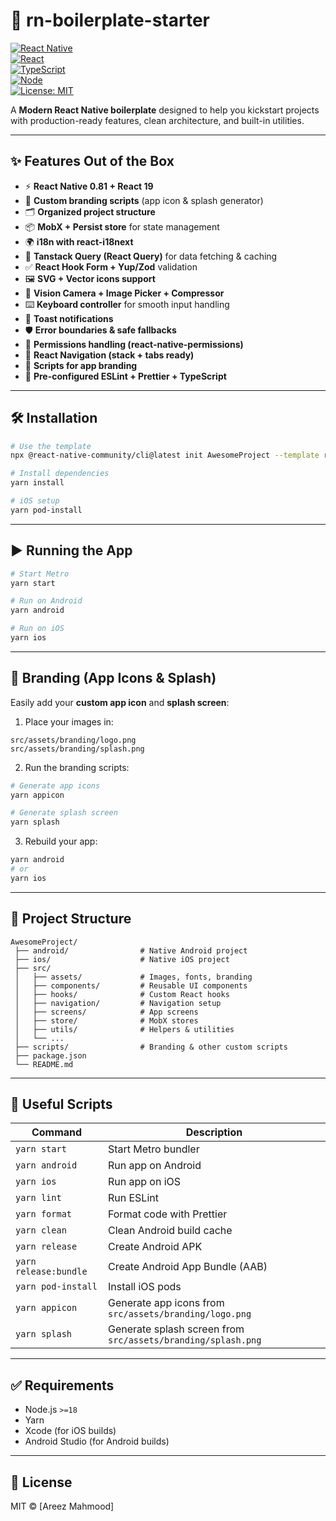 # 📱 rn-boilerplate-starter

[![React Native](https://img.shields.io/badge/React%20Native-0.81-blue?logo=react)](https://reactnative.dev/)  
[![React](https://img.shields.io/badge/React-19-61dafb?logo=react)](https://react.dev/)  
[![TypeScript](https://img.shields.io/badge/TypeScript-5.8-blue?logo=typescript)](https://www.typescriptlang.org/)  
[![Node](https://img.shields.io/badge/Node.js-%3E=18-green?logo=node.js)](https://nodejs.org/)  
[![License: MIT](https://img.shields.io/badge/License-MIT-yellow.svg)](LICENSE)

A **Modern React Native boilerplate** designed to help you kickstart projects with production-ready features, clean architecture, and built-in utilities.

---

## ✨ Features Out of the Box

- ⚡️ **React Native 0.81 + React 19**
- 🎨 **Custom branding scripts** (app icon & splash generator)
- 🗂 **Organized project structure**
- 📦 **MobX + Persist store** for state management
- 🌍 **i18n with react-i18next**
- 📡 **Tanstack Query (React Query)** for data fetching & caching
- ✅ **React Hook Form + Yup/Zod** validation
- 🖼 **SVG + Vector icons support**
- 📸 **Vision Camera + Image Picker + Compressor**
- ⌨️ **Keyboard controller** for smooth input handling
- 🔔 **Toast notifications**
- 🛡 **Error boundaries & safe fallbacks**
- 🔑 **Permissions handling (react-native-permissions)**
- 🧭 **React Navigation (stack + tabs ready)**
- 🚀 **Scripts for app branding**
- 🔧 **Pre-configured ESLint + Prettier + TypeScript**

---

## 🛠 Installation

```sh
# Use the template
npx @react-native-community/cli@latest init AwesomeProject --template rn-boilerplate-starter

# Install dependencies
yarn install

# iOS setup
yarn pod-install
```

---

## ▶️ Running the App

```sh
# Start Metro
yarn start

# Run on Android
yarn android

# Run on iOS
yarn ios
```

---

## 🎨 Branding (App Icons & Splash)

Easily add your **custom app icon** and **splash screen**:

1. Place your images in:

```
src/assets/branding/logo.png
src/assets/branding/splash.png
```

2. Run the branding scripts:

```sh
# Generate app icons
yarn appicon

# Generate splash screen
yarn splash
```

3. Rebuild your app:

```sh
yarn android
# or
yarn ios
```

---

## 📂 Project Structure

```
AwesomeProject/
 ├── android/                # Native Android project
 ├── ios/                    # Native iOS project
 ├── src/
 │   ├── assets/             # Images, fonts, branding
 │   ├── components/         # Reusable UI components
 │   ├── hooks/              # Custom React hooks
 │   ├── navigation/         # Navigation setup
 │   ├── screens/            # App screens
 │   ├── store/              # MobX stores
 │   ├── utils/              # Helpers & utilities
 │   └── ...
 ├── scripts/                # Branding & other custom scripts
 ├── package.json
 └── README.md
```

---

## 📜 Useful Scripts

| Command               | Description                                                  |
| --------------------- | ------------------------------------------------------------ |
| `yarn start`          | Start Metro bundler                                          |
| `yarn android`        | Run app on Android                                           |
| `yarn ios`            | Run app on iOS                                               |
| `yarn lint`           | Run ESLint                                                   |
| `yarn format`         | Format code with Prettier                                    |
| `yarn clean`          | Clean Android build cache                                    |
| `yarn release`        | Create Android APK                                           |
| `yarn release:bundle` | Create Android App Bundle (AAB)                              |
| `yarn pod-install`    | Install iOS pods                                             |
| `yarn appicon`        | Generate app icons from `src/assets/branding/logo.png`       |
| `yarn splash`         | Generate splash screen from `src/assets/branding/splash.png` |

---

## ✅ Requirements

- Node.js `>=18`
- Yarn
- Xcode (for iOS builds)
- Android Studio (for Android builds)

---

## 📝 License

MIT © [Areez Mahmood]
